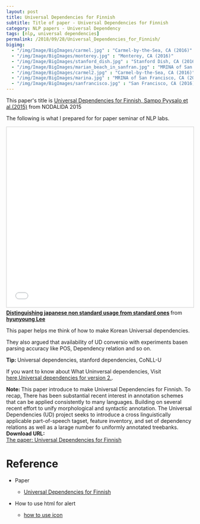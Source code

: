 ```yaml
---
layout: post
title: Universal Dependencies for Finnish
subtitle: Title of paper - Universal Dependencies for Finnish
category: NLP papers - Universal Dependency
tags: [nlp, universal dependencies]
permalink: /2018/09/28/Universal_Dependencies_for_Finnish/
bigimg: 
  - "/img/Image/BigImages/carmel.jpg" : "Carmel-by-the-Sea, CA (2016)"
  - "/img/Image/BigImages/monterey.jpg" : "Monterey, CA (2016)"
  - "/img/Image/BigImages/stanford_dish.jpg" : "Stanford Dish, CA (2016)"
  - "/img/Image/BigImages/marian_beach_in_sanfran.jpg" : "MRINA of San Francisco, CA (2016)"
  - "/img/Image/BigImages/carmel2.jpg" : "Carmel-by-the-Sea, CA (2016)"
  - "/img/Image/BigImages/marina.jpg" : "MRINA of San Francisco, CA (2016)"
  - "/img/Image/BigImages/sanfrancisco.jpg" : "San Francisco, CA (2016)"
---
```


This paper's title is [Universal Dependencies for Finnish, Sampo Pyysalo et al.(2015)](http://www.aclweb.org/anthology/W15-1821) from NODALIDA 
2015

The following is what I prepared for for paper seminar of  NLP labs.

<iframe src="//www.slideshare.net/slideshow/embed_code/key/oKiTrIuvjAWn6V" width="595" height="485" frameborder="0" marginwidth="0" marginheight="0" scrolling="no" style="border:1px solid #CCC; border-width:1px; margin-bottom:5px; max-width: 100%;" allowfullscreen> </iframe> <div style="margin-bottom:5px"> <strong> <a href="//www.slideshare.net/HyunYoungLee3/distinguishing-japanese-non-standard-usage-from-standard-ones" title="Distinguishing japanese non standard usage from standard ones" target="_blank">Distinguishing japanese non standard usage from standard ones</a> </strong> from <strong><a href="https://www.slideshare.net/HyunYoungLee3" target="_blank">hyunyoung Lee</a></strong> </div>

This paper helps me think of how to make Korean Universal dependencies.

They also argued that availability of UD conversio with experiments basen parsing accuracy like POS, Dependency relation and so on.

<div class="alert alert-success" role="alert"><i class="fa fa-check-square-o"></i> <b>Tip: </b>
Universal dependencies, stanford dependencies, CoNLL-U
</div>

If you want to know about What Uninversal dependencies, Visit [here,Universal dependencies for version 2.](http://universaldependencies.org/).

<div class="alert alert-info" role="alert"><i class="fa fa-info-circle"></i> <b>Note: </b>
This paper introduce to make Universal Dependencies for Finnish. To recap, There has been substantial recent interest in annotation schemes that can be applied consistently to many languages. Building on several recent effort to unify morphological and syntactic annotation. The Universal Dependencies (UD) project seeks to introduce a cross linguistically applicable part-of-speech tagset, feature inventory, and set of dependency relations as well as a larage number fo uniformly annotated treebanks. 
</div>
  
  
<div class="alert alert-success" role="alert"><i class="fa fa-paperclip fa-lg"></i> <b>Download URL: </b><br>
  <a href="http://www.aclweb.org/anthology/W15-1821">The paper: Universal Dependencies for Finnish</a>
</div>

# Reference 

- Paper 
  - [Universal Dependencies for Finnish](http://www.aclweb.org/anthology/W15-1821)
 
- How to use html for alert
  - [how to use icon](http://idratherbewriting.com/documentation-theme-jekyll/mydoc_icons.html) 
